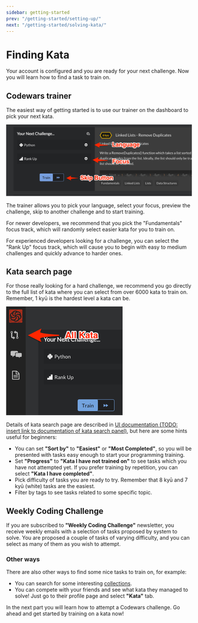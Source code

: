 ```yaml
---
sidebar: getting-started
prev: "/getting-started/setting-up/"
next: "/getting-started/solving-kata/"
---
```


# Finding Kata

Your account is configured and you are ready for your next challenge. Now you will learn how to find a task to train on. 

## Codewars trainer

The easiest way of getting started is to use our trainer on the dashboard to pick your next kata.

![training routines](./img/finding-kata_01_training-routines.png)

The trainer allows you to pick your language, select your focus, preview the challenge, skip to another challenge and to start training.

For newer developers, we recommend that you pick the "Fundamentals" focus track, which will randomly select easier kata for you to train on.

For experienced developers looking for a challenge, you can select the "Rank Up" focus track, which will cause you to begin with easy to medium challenges and quickly advance to harder ones.

## Kata search page

For those really looking for a hard challenge, we recommend you go directly to the full list of kata where you can select from over 6000 kata to train on. Remember, 1 kyū is the hardest level a kata can be.

![sidebar](./img/finding-kata_02_sidebar.png)

Details of kata search page are described in [UI documentation (TODO: insert link to documentation of kata search panel)](), but here are some hints useful for beginners:
 - You can set **"Sort by"** to **"Easiest"** or **"Most Completed"**, so you will be presented with tasks easy enough to start your programming training. 
 - Set **"Progress"** to **"Kata I have not trained on"** to see tasks which you have not attempted yet. If you prefer training by repetition, you can select **"Kata I have completed"**.
 - Pick difficulty of tasks you are ready to try. Remember that 8 kyū and 7 kyū (white) tasks are the easiest.
 - Filter by tags to see tasks related to some specific topic.


## Weekly Coding Challenge

If you are subscribed to **"Weekly Coding Challenge"** newsletter, you receive weekly emails with a selection of tasks proposed by system to solve. You are proposed a couple of tasks of varying difficulty, and you can select as many of them as you wish to attempt.

### Other ways

There are also other ways to find some nice tasks to train on, for example:

 - You can search for some interesting [collections](https://www.codewars.com/collections).
 - You can compete with your friends and see what kata they managed to solve! Just go to their profile page and select **"Kata"** tab.
 

In the next part you will learn how to attempt a Codewars challenge. Go ahead and get started by training on a kata now!

